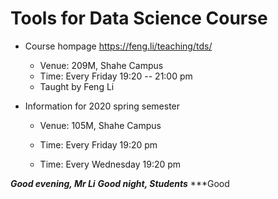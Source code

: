 # Tools for Data Science Course

- Course hompage
  https://feng.li/teaching/tds/


    - Venue: 209M, Shahe Campus
    - Time: Every Friday 19:20 -- 21:00 pm
    - Taught by Feng Li

- Information for 2020 spring semester



    - Venue: 105M, Shahe Campus

    - Time: Every Friday 19:20 pm
   
    - Time: Every Wednesday 19:20 pm

***Good evening, Mr Li***
***Good night, Students***
***Good

